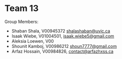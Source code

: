 # Team 13
Group Members:
- Shaban Shala, V00945372 shalashaban@uvic.ca 
- Isaak Wiebe, V01004501, isaak.wiebe5@gmail.com
- Aleksia Loewen, V00
- Shounit Kamboj, V00986212 shoun7777@gmail.com
- Arfaz Hossain, V00984826, [contact@arfazhxss.ca](mailto:contact@arfazhxss.ca)
